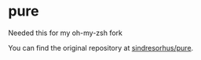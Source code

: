 # pure
Needed this for my oh-my-zsh fork

You can find the original repository at [sindresorhus/pure](https://github.com/sindresorhus/pure).

